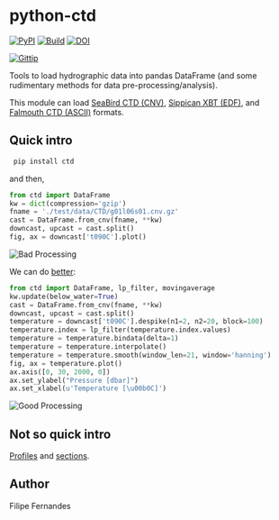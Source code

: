 # python-ctd

[![PyPI](https://badge.fury.io/py/ctd.png)](http://badge.fury.io/py/ctd)
[![Build](https://api.travis-ci.org/ocefpaf/python-ctd.png?branch=master)](https://travis-ci.org/ocefpaf/python-ctd)
[![DOI](https://zenodo.org/badge/doi/10.5281/zenodo.11396.png)](http://dx.doi.org/10.5281/zenodo.11396)

[![Gittip](http://bottlepy.org/docs/dev/_static/Gittip.png)](https://www.gittip.com/ocefpaf/)

Tools to load hydrographic data into pandas DataFrame (and some rudimentary methods for data pre-processing/analysis).

This module can load [SeaBird CTD (CNV)][SBE], [Sippican XBT (EDF)][XBT],
and [Falmouth CTD (ASCII)][FSI] formats.

[SBE]: http://www.seabird.com/software/SBEDataProcforWindows.htm

[XBT]: http://www.sippican.com/

[FSI]: http://www.falmouth.com/

## Quick intro
```bash
 pip install ctd
```

and then,

```python
from ctd import DataFrame
kw = dict(compression='gzip')
fname = './test/data/CTD/g01l06s01.cnv.gz'
cast = DataFrame.from_cnv(fname, **kw)
downcast, upcast = cast.split()
fig, ax = downcast['t090C'].plot()
```

![Bad Processing](https://raw.githubusercontent.com/ocefpaf/python-ctd/master/docs/readme_01.png)

We can do [better](http://www.go-ship.org/Manual/McTaggart_et_al_CTD.pdf):

```python
from ctd import DataFrame, lp_filter, movingaverage
kw.update(below_water=True)
cast = DataFrame.from_cnv(fname, **kw)
downcast, upcast = cast.split()
temperature = downcast['t090C'].despike(n1=2, n2=20, block=100)
temperature.index = lp_filter(temperature.index.values)
temperature = temperature.bindata(delta=1)
temperature = temperature.interpolate()
temperature = temperature.smooth(window_len=21, window='hanning')
fig, ax = temperature.plot()
ax.axis([0, 30, 2000, 0])
ax.set_ylabel("Pressure [dbar]")
ax.set_xlabel(u'Temperature [\u00b0C]')
```

![Good Processing](https://raw.githubusercontent.com/ocefpaf/python-ctd/master/docs/readme_02.png)


## Not so quick intro
[Profiles](http://ocefpaf.github.io/python4oceanographers/blog/2013/05/27/CTD2DataFrame/)
and [sections](http://ocefpaf.github.io/python4oceanographers/blog/2013/07/29/python-ctd/).

Author
------
Filipe Fernandes
